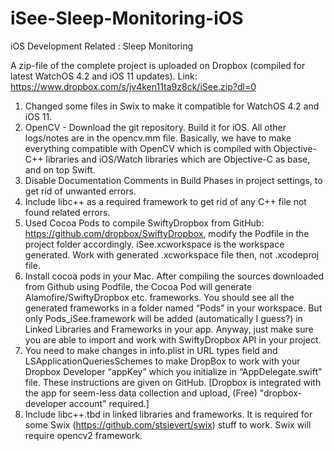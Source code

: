 # iSee-Sleep-Monitoring-iOS

iOS Development Related : Sleep Monitoring

A zip-file of the complete project is uploaded on Dropbox (compiled for latest WatchOS 4.2 and iOS 11 updates). 
Link: https://www.dropbox.com/s/jv4ken11ta9z8ck/iSee.zip?dl=0

1. Changed some files in Swix to make it compatible for WatchOS 4.2 and iOS 11.
2. OpenCV - Download the git repository. Build it for iOS. All other logs/notes are in the opencv.mm file. Basically, we have to make everything compatible with OpenCV which is compiled with Objective-C++ libraries and iOS/Watch libraries which are Objective-C as base, and on top Swift.
3. Disable Documentation Comments in Build Phases in project settings, to get rid of unwanted errors.
4. Include libc++ as a required framework to get rid of any C++ file not found related errors.
5. Used Cocoa Pods to compile SwiftyDropbox from GitHub: https://github.com/dropbox/SwiftyDropbox, modify the Podfile in the project folder accordingly. iSee.xcworkspace is the workspace generated. Work with generated .xcworkspace file then, not .xcodeproj file.
6. Install cocoa pods in your Mac. After compiling the sources downloaded from Github using Podfile, the Cocoa Pod will generate Alamofire/SwiftyDropbox etc. frameworks. You should see all the generated frameworks in a folder named “Pods” in your workspace. But only Pods_iSee.framework will be added (automatically I guess?) in Linked Libraries and Frameworks in your app. Anyway, just make sure you are able to import and work with SwiftyDropbox API in your project. 
7. You need to make changes in info.plist in URL types field and LSApplicationQueriesSchemes to make DropBox to work with your Dropbox Developer “appKey” which you initialize in “AppDelegate.swift” file. These instructions are given on GitHub. [Dropbox is integrated with the app for seem-less data collection and upload, (Free) "dropbox-developer account" required.]
8. Include libc++.tbd in linked libraries and frameworks. It is required for some Swix (https://github.com/stsievert/swix) stuff to work. Swix will require opencv2 framework.

